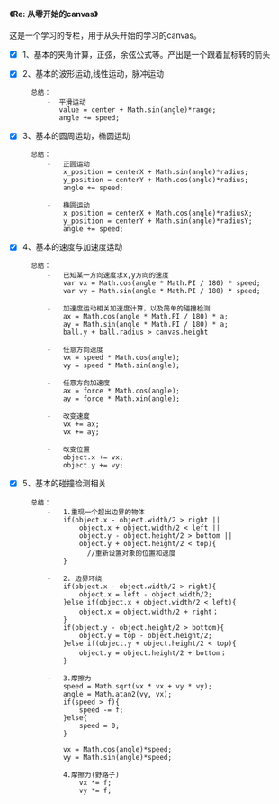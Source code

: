 #### 《Re: 从零开始的canvas》

这是一个学习的专栏，用于从头开始的学习的canvas。

-	[x] 1、基本的夹角计算，正弦，余弦公式等。产出是一个跟着鼠标转的箭头
-	[x] 2、基本的波形运动,线性运动，脉冲运动

		总结：
			-  平滑运动
			   value = center + Math.sin(angle)*range;
			   angle += speed;

-	[x] 3、基本的圆周运动，椭圆运动

		总结：
			-   正圆运动
			    x_position = centerX + Math.sin(angle)*radius;
			    y_position = centerY + Math.cos(angle)*radius;
			    angle += speed;

			-   椭圆运动
			    x_position = centerX + Math.cos(angle)*radiusX;
			    y_position = centerY + Math.sin(angle)*radiusY;
			    angle += speed;

-	[x] 4、基本的速度与加速度运动

		总结：
			-   已知某一方向速度求x,y方向的速度
			    var vx = Math.cos(angle * Math.PI / 180) * speed;
			    var vy = Math.sin(angle * Math.PI / 180) * speed;

			-   加速度运动相关加速度计算，以及简单的碰撞检测
	 		    ax = Math.cos(angle * Math.PI / 180) * a;
	 		    ay = Math.sin(angle * Math.PI / 180) * a;	
				ball.y + ball.radius > canvas.height

			-	任意方向速度
				vx = speed * Math.cos(angle);
				vy = speed * Math.sin(angle);

			-	任意方向加速度
				ax = force * Math.cos(angle);
				ay = force * Math.xin(angle);

			-	改变速度
				vx += ax;
				vx += ay;

			-	改变位置
				object.x += vx;
				object.y += vy;

-	[x] 5、基本的碰撞检测相关
		
		总结： 	
			-	1.重现一个超出边界的物体
			    if(object.x - object.width/2 > right || 
			        object.x + object.width/2 < left ||
			        object.y - object.height/2 > bottom ||
			        object.y + object.height/2 < top){
			          //重新设置对象的位置和速度
			    }

			-   2. 边界环绕
			   	if(object.x - object.width/2 > right){
			        object.x = left - object.width/2;
			    }else if(object.x + object.width/2 < left){
			        object.x = object.width/2 + right；
			    }
			    if(object.y - object.height/2 > bottom){
			        object.y = top - object.height/2;
			    }else if(object.y + object.height/2 < top){
			        object.y = object.height/2 + bottom；
			    }      

			-   3.摩擦力
			    speed = Math.sqrt(vx * vx + vy * vy);
			    angle = Math.atan2(vy, vx);
			    if(speed > f){
			      	speed -= f;
			    }else{
			      	speed = 0;
			    }

			    vx = Math.cos(angle)*speed;
			    vy = Math.sin(angle)*speed;

			    4.摩擦力(野路子)
			      	vx *= f;
			        vy *= f;
